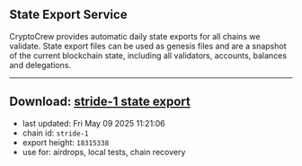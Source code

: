 ## State Export Service
CryptoCrew provides automatic daily state exports for all chains we validate. State export files can be used as genesis files and are a snapshot of the current blockchain state, including all validators, accounts, balances and delegations.

---
**Download: [stride-1 state export](https://dl-eu2.ccvalidators.com/SERVICE/stride/stride-1_export_18315338.json)**
---

- last updated: Fri May 09 2025 11:21:06
- chain id: `stride-1`
- export height: `18315338`
- use for: airdrops, local tests, chain recovery
